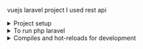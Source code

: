 vuejs laravel project I used rest api


<details><summary>Project setup</summary>
<p>

```ruby
   npm install
```

</p>
</details>
<details><summary>To run php laravel</summary>
<p>

```ruby
   php artisan serve
```

</p>
</details>
<details><summary>Compiles and hot-reloads for development</summary>
<p>

```ruby
   npm run watch
```

</p>
</details>
